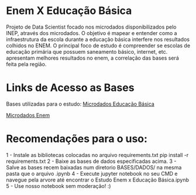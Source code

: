 # Enem  X Educação Básica
Projeto de Data Scientist focado nos microdados disponibilizados pelo INEP, através dos microdados. O objetivo é mapear e entender como a infraestrutura da escola durante a educação básica interfere nos resultados colhidos no ENEM. O principal foco de estudo é compreender se escolas de educação primária que possuem saneamento básico, internet, etc. apresentam melhores resultados no enem, a correlação das bases será feita pela região.
# Links de Acesso as Bases
Bases utilizadas para o estudo:
[Microdados Educação Básica](http://download.inep.gov.br/microdados/microdados_educacao_basica_2018.zip)

[Microdados Enem](http://download.inep.gov.br/microdados/microdados_enem2018.zip)
# Recomendações para o uso:
  1 - Instale as bibliotecas colocadas no arquivo requirements.txt
        pip install -r requirements.txt
  2 - Baixe as bases de dados especificadas acima.
  3 - Salve as bases recem baixadas num diretorio BASES/DADOS/ na mesma pasta que o arquivo .ipynb
  4 - Execute jupyter notebook no seu CMD e navegue pela arvore até encontrar o Estudo Enem x Educação Básica.ipynb
  5 - Use nosso notebook sem moderação! :)
